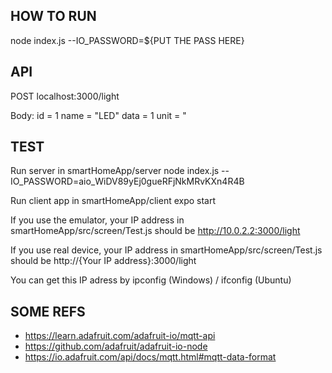 ## HOW TO RUN
node index.js --IO_PASSWORD=${PUT THE PASS HERE}

## API
POST localhost:3000/light

Body:
id = 1
name = "LED"
data = 1
unit = "


## TEST

Run server in smartHomeApp/server
node index.js --IO_PASSWORD=aio_WiDV89yEj0gueRFjNkMRvKXn4R4B

Run client app in smartHomeApp/client
expo start 

If you use the emulator, your IP address in smartHomeApp/src/screen/Test.js should be
http://10.0.2.2:3000/light

If you use real device, your IP address in smartHomeApp/src/screen/Test.js should be
http://{Your IP address}:3000/light

You can get this IP adress by ipconfig (Windows) / ifconfig (Ubuntu)
## SOME REFS
- https://learn.adafruit.com/adafruit-io/mqtt-api
- https://github.com/adafruit/adafruit-io-node
- https://io.adafruit.com/api/docs/mqtt.html#mqtt-data-format
